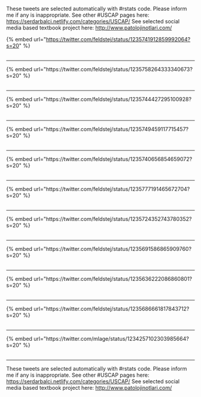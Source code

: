 

These tweets are selected automatically with #rstats code. Please inform me if any is inappropriate.
See other #USCAP pages here: https://serdarbalci.netlify.com/categories/USCAP/ 
See selected social media based textbook project here: http://www.patolojinotlari.com/

{% embed url="https://twitter.com/feldstej/status/1235741912859992064?s=20" %}<br>
<br>
<hr>
{% embed url="https://twitter.com/feldstej/status/1235758264333340673?s=20" %}<br>
<br>
<hr>
{% embed url="https://twitter.com/feldstej/status/1235744427295100928?s=20" %}<br>
<br>
<hr>
{% embed url="https://twitter.com/feldstej/status/1235749459117715457?s=20" %}<br>
<br>
<hr>
{% embed url="https://twitter.com/feldstej/status/1235740656854659072?s=20" %}<br>
<br>
<hr>
{% embed url="https://twitter.com/feldstej/status/1235777191465672704?s=20" %}<br>
<br>
<hr>
{% embed url="https://twitter.com/feldstej/status/1235724352743780352?s=20" %}<br>
<br>
<hr>
{% embed url="https://twitter.com/feldstej/status/1235691586865909760?s=20" %}<br>
<br>
<hr>
{% embed url="https://twitter.com/feldstej/status/1235636222086860801?s=20" %}<br>
<br>
<hr>
{% embed url="https://twitter.com/feldstej/status/1235686661817843712?s=20" %}<br>
<br>
<hr>
{% embed url="https://twitter.com/mlage/status/1234257102303985664?s=20" %}<br>
<br>
<hr>


These tweets are selected automatically with #rstats code. Please inform me if any is inappropriate.
See other #USCAP pages here: https://serdarbalci.netlify.com/categories/USCAP/ 
See selected social media based textbook project here: http://www.patolojinotlari.com/

